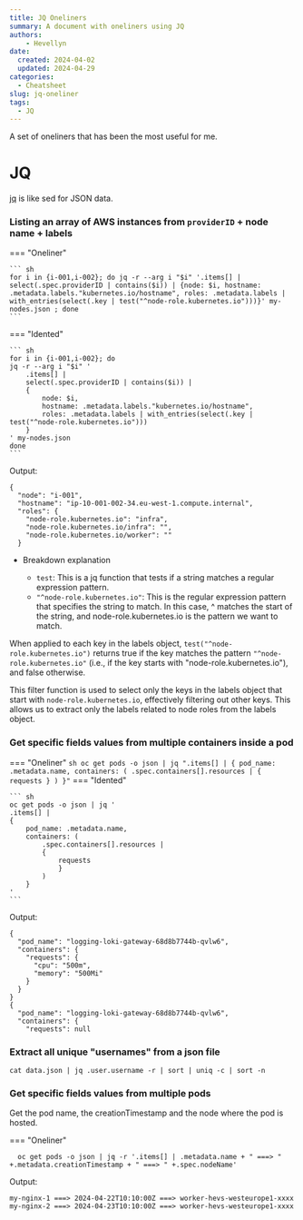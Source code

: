 ```yaml
---
title: JQ Oneliners
summary: A document with oneliners using JQ
authors:
    - Hevellyn
date: 
  created: 2024-04-02
  updated: 2024-04-29
categories:
  - Cheatsheet
slug: jq-oneliner
tags:
  - JQ
---
```


 A set of oneliners that has been the most useful for me.

<!-- more -->

# JQ

[jq](https://jqlang.github.io/jq/manual/) is like sed for JSON data.

### Listing an array of AWS instances from `providerID` + node name + labels

=== "Oneliner"

    ``` sh
    for i in {i-001,i-002}; do jq -r --arg i "$i" '.items[] | select(.spec.providerID | contains($i)) | {node: $i, hostname: .metadata.labels."kubernetes.io/hostname", roles: .metadata.labels | with_entries(select(.key | test("^node-role.kubernetes.io")))}' my-nodes.json ; done
    ```

=== "Idented"

    ``` sh
    for i in {i-001,i-002}; do
    jq -r --arg i "$i" '
        .items[] |
        select(.spec.providerID | contains($i)) |
        {
            node: $i,
            hostname: .metadata.labels."kubernetes.io/hostname",
            roles: .metadata.labels | with_entries(select(.key | test("^node-role.kubernetes.io")))
        }
    ' my-nodes.json
    done
    ```

Output:
``` { .json .annotate }
{
  "node": "i-001",
  "hostname": "ip-10-001-002-34.eu-west-1.compute.internal",
  "roles": {
    "node-role.kubernetes.io": "infra",
    "node-role.kubernetes.io/infra": "",
    "node-role.kubernetes.io/worker": ""
  }
```

- Breakdown explanation

    - `test`: This is a jq function that tests if a string matches a regular expression pattern.
    - `"^node-role.kubernetes.io"`: This is the regular expression pattern that specifies the string to match. In this case, ^ matches the start of the string, and node-role.kubernetes.io is the pattern we want to match.

When applied to each key in the labels object, `test("^node-role.kubernetes.io")` returns true if the key matches the pattern `"^node-role.kubernetes.io"` (i.e., if the key starts with "node-role.kubernetes.io"), and false otherwise.

This filter function is used to select only the keys in the labels object that start with `node-role.kubernetes.io`, effectively filtering out other keys. This allows us to extract only the labels related to node roles from the labels object.

### Get specific fields values from multiple containers inside a pod
=== "Oneliner"
    ``` sh
    oc get pods -o json | jq ".items[] | { pod_name: .metadata.name, containers: ( .spec.containers[].resources | { requests } ) }"
    ```
=== "Idented"

    ``` sh
    oc get pods -o json | jq '
    .items[] |
    {
        pod_name: .metadata.name,
        containers: (
            .spec.containers[].resources |
            {
                requests
                }
            )
        }
    '
    ```

Output:
``` { .json .annotate }
{
  "pod_name": "logging-loki-gateway-68d8b7744b-qvlw6",
  "containers": {
    "requests": {
      "cpu": "500m",
      "memory": "500Mi"
    }
  }
}
{
  "pod_name": "logging-loki-gateway-68d8b7744b-qvlw6",
  "containers": {
    "requests": null
```

### Extract all unique "usernames" from a json file
``` 
cat data.json | jq .user.username -r | sort | uniq -c | sort -n
```

### Get specific fields values from multiple pods

Get the pod name, the creationTimestamp and the node where the pod is hosted.

=== "Oneliner"
  ```
    oc get pods -o json | jq -r '.items[] | .metadata.name + " ===> " +.metadata.creationTimestamp + " ===> " +.spec.nodeName' 
  ```

Output:
```
my-nginx-1 ===> 2024-04-22T10:10:00Z ===> worker-hevs-westeurope1-xxxx
my-nginx-2 ===> 2024-04-23T10:10:00Z ===> worker-hevs-westeurope1-xxxx
```